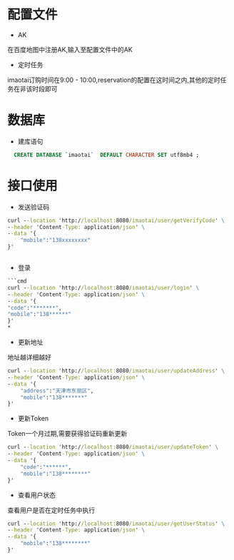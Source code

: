 # 配置文件
* AK

在百度地图中注册AK,输入至配置文件中的AK

* 定时任务

imaotai订购时间在9:00 - 10:00,reservation的配置在这时间之内,其他的定时任务在非该时段即可 

# 数据库

* 建库语句

```sql
  CREATE DATABASE `imaotai`  DEFAULT CHARACTER SET utf8mb4 ;
```

# 接口使用

* 发送验证码

```cmd
curl --location 'http://localhost:8080/imaotai/user/getVerifyCode' \
--header 'Content-Type: application/json' \
--data '{
    "mobile":"138xxxxxxxx"
}'



```
* 登录

```cmd
```cmd
curl --location 'http://localhost:8080/imaotai/user/login' \
--header 'Content-Type: application/json' \
--data '{
"code":"*******",
"mobile":"138******"
}'
* 
```

* 更新地址

地址越详细越好

```cmd
curl --location 'http://localhost:8080/imaotai/user/updateAddress' \
--header 'Content-Type: application/json' \
--data '{
    "address":"天津市东丽区",
    "mobile":"138*******"
}'
```

* 更新Token

Token一个月过期,需要获得验证码重新更新

```cmd
curl --location 'http://localhost:8080/imaotai/user/updateToken' \
--header 'Content-Type: application/json' \
--data '{
    "code":"******",
    "mobile":"138********"
}'
```

* 查看用户状态

查看用户是否在定时任务中执行

```cmd
curl --location 'http://localhost:8080/imaotai/user/getUserStatus' \
--header 'Content-Type: application/json' \
--data '{
    "mobile":"138********"
}'
```